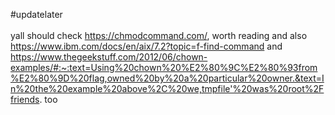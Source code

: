 #updatelater
<br></br>
yall should check https://chmodcommand.com/, worth reading
and also https://www.ibm.com/docs/en/aix/7.2?topic=f-find-command 
and https://www.thegeekstuff.com/2012/06/chown-examples/#:~:text=Using%20chown%20%E2%80%9C%E2%80%93from%E2%80%9D%20flag,owned%20by%20a%20particular%20owner.&text=In%20the%20example%20above%2C%20we,tmpfile'%20was%20root%2Ffriends. too
